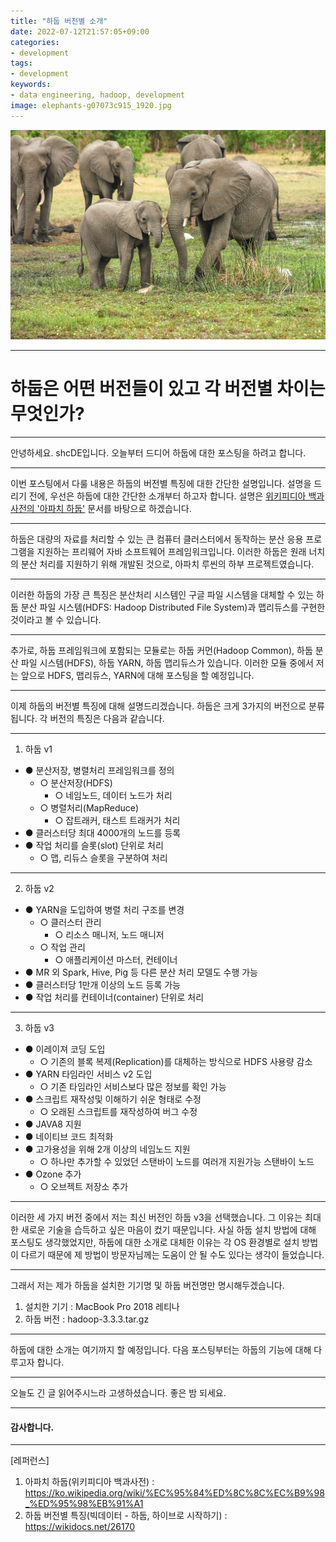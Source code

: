 ```yaml
---
title: "하둡 버전별 소개"
date: 2022-07-12T21:57:05+09:00
categories:
- development
tags:
- development
keywords:
- data engineering, hadoop, development
image: elephants-g07073c915_1920.jpg
---
```


![elephant](https://github.com/shcDE/pictures/blob/main/images_for_blog/elephants-g07073c915_1920.jpg?raw=true)
_________________________________________________________________________________________________________________________________________________________________________
# 하둡은 어떤 버전들이 있고 각 버전별 차이는 무엇인가?
_________________________________________________________________________________________________________________________________________________________________________
안녕하세요. shcDE입니다. 오늘부터 드디어 하둡에 대한 포스팅을 하려고 합니다.
_________________________________________________________________________________________________________________________________________________________________________
이번 포스팅에서 다룰 내용은 하둡의 버전별 특징에 대한 간단한 설명입니다. 설명을 드리기 전에, 우선은 하둡에 대한 간단한 소개부터 하고자 합니다. 설명은 [위키피디아 백과사전의 '아파치 하둡'](https://ko.wikipedia.org/wiki/%EC%95%84%ED%8C%8C%EC%B9%98_%ED%95%98%EB%91%A1) 문서를 바탕으로 하겠습니다.

________________________________________________________________________________________________________________________________________________________________________

하둡은 대량의 자료를 처리할 수 있는 큰 컴퓨터 클러스터에서 동작하는 분산 응용 프로그램을 지원하는 프리웨어 자바 소프트웨어 프레임워크입니다. 이러한 하둡은 원래 너치의 분산 처리를 지원하기 위해 개발된 것으로, 아파치 루씬의 하부 프로젝트였습니다.  
_________________________________________________________________________________________________________________________________________________________________________
이러한 하둡의 가장 큰 특징은 분산처리 시스템인 구글 파일 시스템을 대체할 수 있는 하둡 분산 파일 시스템(HDFS: Hadoop Distributed File System)과 맵리듀스를 구현한 것이라고 볼 수 있습니다.
_________________________________________________________________________________________________________________________________________________________________________
추가로, 하둡 프레임워크에 포함되는 모듈로는 하둡 커먼(Hadoop Common), 하둡 분산 파일 시스템(HDFS), 하둡 YARN, 하둡 맵리듀스가 있습니다. 이러한 모듈 중에서 저는 앞으로 HDFS, 맵리듀스, YARN에 대해 포스팅을 할 예정입니다.
_________________________________________________________________________________________________________________________________________________________________________
이제 하둡의 버전별 특징에 대해 설명드리겠습니다. 하둡은 크게 3가지의 버전으로 분류됩니다. 각 버전의 특징은 다음과 같습니다.
_________________________________________________________________________________________________________________________________________________________________________
1. 하둡 v1

- ● 분산저장, 병렬처리 프레임워크를 정의
  - ○ 분산저장(HDFS)
    - ○ 네임노드, 데이터 노드가 처리
  - ○ 병렬처리(MapReduce)
    - ○ 잡트래커, 태스트 트래커가 처리
- ● 클러스터당 최대 4000개의 노드를 등록
- ● 작업 처리를 슬롯(slot) 단위로 처리
  - ○ 맵, 리듀스 슬롯을 구분하여 처리
_________________________________________________________________________________________________________________________________________________________________________
2. 하둡 v2

- ● YARN을 도입하여 병렬 처리 구조를 변경
    - ○ 클러스터 관리
        - ○ 리소스 매니저, 노드 매니저
    - ○ 작업 관리
        - ○ 애플리케이션 마스터, 컨테이너
- ● MR 외 Spark, Hive, Pig 등 다른 분산 처리 모델도 수행 가능
- ● 클러스터당 1만개 이상의 노드 등록 가능
- ● 작업 처리를 컨테이너(container) 단위로 처리
_________________________________________________________________________________________________________________________________________________________________________
3. 하둡 v3

- ● 이레이져 코딩 도입
    - ○ 기존의 블록 복제(Replication)를 대체하는 방식으로 HDFS 사용량 감소
- ● YARN 타임라인 서비스 v2 도입
    - ○ 기존 타임라인 서비스보다 많은 정보를 확인 가능
- ● 스크립트 재작성및 이해하기 쉬운 형태로 수정
    - ○ 오래된 스크립트를 재작성하여 버그 수정
- ● JAVA8 지원
- ● 네이티브 코드 최적화
- ● 고가용성을 위해 2개 이상의 네임노드 지원
    - ○ 하나만 추가할 수 있었던 스탠바이 노드를 여러개 지원가능 스탠바이 노드
- ● Ozone 추가
    - ○ 오브젝트 저장소 추가
_________________________________________________________________________________________________________________________________________________________________________
이러한 세 가지 버전 중에서 저는 최신 버전인 하둡 v3을 선택했습니다. 그 이유는 최대한 새로운 기술을 습득하고 싶은 마음이 컸기 때문입니다. 사실 하둡 설치 방법에 대해 포스팅도 생각했었지만, 하둡에 대한 소개로 대체한 이유는 각 OS 환경별로 설치 방법이 다르기 때문에 제 방법이 방문자님께는 도움이 안 될 수도 있다는 생각이 들었습니다.
_________________________________________________________________________________________________________________________________________________________________________
그래서 저는 제가 하둡을 설치한 기기명 및 하둡 버전명만 명시해두겠습니다.
1. 설치한 기기 : MacBook Pro 2018 레티나
2. 하둡 버전 : hadoop-3.3.3.tar.gz
_________________________________________________________________________________________________________________________________________________________________________
하둡에 대한 소개는 여기까지 할 예정입니다. 다음 포스팅부터는 하둡의 기능에 대해 다루고자 합니다.
_________________________________________________________________________________________________________________________________________________________________________
오늘도 긴 글 읽어주시느라 고생하셨습니다. 좋은 밤 되세요.
_________________________________________________________________________________________________________________________________________________________________________
#### 감사합니다.
_________________________________________________________________________________________________________________________________________________________________________
[레퍼런스]
1. 아파치 하둡(위키피디아 백과사전) : https://ko.wikipedia.org/wiki/%EC%95%84%ED%8C%8C%EC%B9%98_%ED%95%98%EB%91%A1
2. 하둡 버전별 특징(빅데이터 - 하둡, 하이브로 시작하기) : https://wikidocs.net/26170